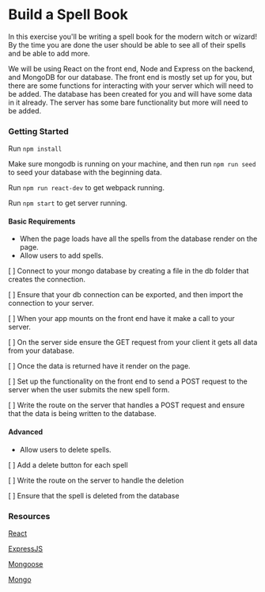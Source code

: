 # Build a Spell Book

In this exercise you'll be writing a spell book for the modern witch or wizard! By the time you are done the user should be able to see all of their spells and be able to add more.

We will be using React on the front end, Node and Express on the backend, and MongoDB for our database. The front end is mostly set up for you, but there are some functions for interacting with your server which will need to be added. The database has been created for you and will have some data in it already. The server has some bare functionality but more will need to be added.

### Getting Started

Run ```npm install```

Make sure mongodb is running on your machine, and then run ```npm run seed``` to seed your database with the beginning data.

Run ```npm run react-dev``` to get webpack running.

Run ```npm start``` to get server running.



#### Basic Requirements

+ When the page loads have all the spells from the database render on the page.
+ Allow users to add spells.

[ ] Connect to your mongo database by creating a file in the db folder that creates the connection.

[ ] Ensure that your db connection can be exported, and then import the connection to your server.

[ ] When your app mounts on the front end have it make a call to your server.

[ ] On the server side ensure the GET request from your client it gets all data from your database.

[ ] Once the data is returned have it render on the page.

[ ] Set up the functionality on the front end to send a POST request to the server when the user submits the new spell form.

[ ] Write the route on the server that handles a POST request and ensure that the data is being written to the database.

#### Advanced
+ Allow users to delete spells.

[ ] Add a delete button for each spell

[ ] Write the route on the server to handle the deletion

[ ] Ensure that the spell is deleted from the database

### Resources

[React](#https://reactjs.org/)

[ExpressJS](#https://expressjs.com/)

[Mongoose](#https://mongoosejs.com/)

[Mongo](#https://www.mongodb.com/)
